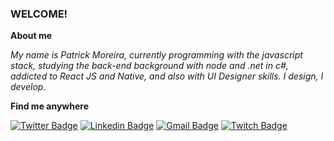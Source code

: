 ### WELCOME!

**About me**

*My name is Patrick Moreira, currently programming with the javascript stack, studying the back-end background with node and .net in c#, addicted to React JS and Native, and also with UI Designer skills. I design, I develop.*

**Find me anywhere**

[![Twitter Badge](https://img.shields.io/badge/-@ptkmo1-6272a4?style=flat-rounded&labelColor=6272a4&logo=twitter&logoColor=white&link=https://twitter.com/ptkmo1)](https://twitter.com/ptkmo1) 
[![Linkedin Badge](https://img.shields.io/badge/-PatrickMoreira-6272a4?style=flat-rounded&logo=Linkedin&logoColor=white&link=https://www.linkedin.com/in/ptkm1/)](https://www.linkedin.com/in/ptkm1/) 
[![Gmail Badge](https://img.shields.io/badge/-ptkdev@outlook.com-6272a4?style=flat-rounded&logo=Gmail&logoColor=white&link=mailto:ptkdev@outlook.com)](mailto:ptkdev@outlook.com)
[![Twitch Badge](https://img.shields.io/badge/-ptkptkptk18-6272a4?style=flat-rounded&logo=Twitch&logoColor=white&link=https://www.twitch.tv/ptkptkptk18)](https://www.twitch.tv/ptkptkptk18)

